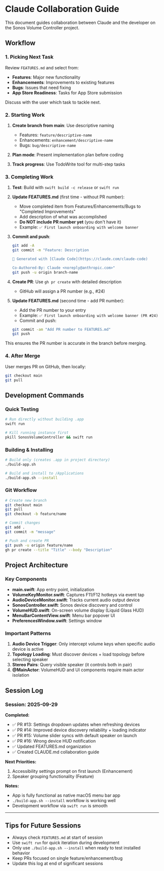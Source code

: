 # Claude Collaboration Guide

This document guides collaboration between Claude and the developer on the Sonos Volume Controller project.

## Workflow

### 1. Picking Next Task

Review `FEATURES.md` and select from:
- **Features**: Major new functionality
- **Enhancements**: Improvements to existing features
- **Bugs**: Issues that need fixing
- **App Store Readiness**: Tasks for App Store submission

Discuss with the user which task to tackle next.

### 2. Starting Work

1. **Create branch from main**: Use descriptive naming
   - Features: `feature/descriptive-name`
   - Enhancements: `enhancement/descriptive-name`
   - Bugs: `bug/descriptive-name`

2. **Plan mode**: Present implementation plan before coding

3. **Track progress**: Use TodoWrite tool for multi-step tasks

### 3. Completing Work

1. **Test**: Build with `swift build -c release` or `swift run`

2. **Update FEATURES.md** (first time - without PR number):
   - Move completed item from Features/Enhancements/Bugs to "Completed Improvements"
   - Add description of what was accomplished
   - **Do NOT include PR number yet** (you don't have it)
   - Example: `✅ First launch onboarding with welcome banner`

3. **Commit and push**:
   ```bash
   git add -A
   git commit -m "Feature: Description

   🤖 Generated with [Claude Code](https://claude.com/claude-code)

   Co-Authored-By: Claude <noreply@anthropic.com>"
   git push -u origin branch-name
   ```

4. **Create PR**: Use `gh pr create` with detailed description
   - GitHub will assign a PR number (e.g., #24)

5. **Update FEATURES.md** (second time - add PR number):
   - Add the PR number to your entry
   - Example: `✅ First launch onboarding with welcome banner (PR #24)`
   - Commit and push:
   ```bash
   git commit -am "Add PR number to FEATURES.md"
   git push
   ```

This ensures the PR number is accurate in the branch before merging.

### 4. After Merge

User merges PR on GitHub, then locally:
```bash
git checkout main
git pull
```

## Development Commands

### Quick Testing
```bash
# Run directly without building .app
swift run

# Kill running instance first
pkill SonosVolumeController && swift run
```

### Building & Installing
```bash
# Build only (creates .app in project directory)
./build-app.sh

# Build and install to /Applications
./build-app.sh --install
```

### Git Workflow
```bash
# Create new branch
git checkout main
git pull
git checkout -b feature/name

# Commit changes
git add .
git commit -m "message"

# Push and create PR
git push -u origin feature/name
gh pr create --title "Title" --body "Description"
```

## Project Architecture

### Key Components

- **main.swift**: App entry point, initialization
- **VolumeKeyMonitor.swift**: Captures F11/F12 hotkeys via event tap
- **AudioDeviceMonitor.swift**: Tracks current audio output device
- **SonosController.swift**: Sonos device discovery and control
- **VolumeHUD.swift**: On-screen volume display (Liquid Glass HUD)
- **MenuBarContentView.swift**: Menu bar popover UI
- **PreferencesWindow.swift**: Settings window

### Important Patterns

1. **Audio Device Trigger**: Only intercept volume keys when specific audio device is active
2. **Topology Loading**: Must discover devices + load topology before selecting speaker
3. **Stereo Pairs**: Query visible speaker (it controls both in pair)
4. **@MainActor**: VolumeHUD and UI components require main actor isolation

## Session Log

### Session: 2025-09-29

**Completed:**
- ✅ PR #13: Settings dropdown updates when refreshing devices
- ✅ PR #14: Improved device discovery reliability + loading indicator
- ✅ PR #15: Volume slider syncs with default speaker on launch
- ✅ PR #16: Wrong device HUD notification
- ✅ Updated FEATURES.md organization
- ✅ Created CLAUDE.md collaboration guide

**Next Priorities:**
1. Accessibility settings prompt on first launch (Enhancement)
2. Speaker grouping functionality (Feature)

**Notes:**
- App is fully functional as native macOS menu bar app
- `./build-app.sh --install` workflow is working well
- Development workflow via `swift run` is smooth

---

## Tips for Future Sessions

- Always check `FEATURES.md` at start of session
- Use `swift run` for quick iteration during development
- Only use `./build-app.sh --install` when ready to test installed behavior
- Keep PRs focused on single feature/enhancement/bug
- Update this log at end of significant sessions